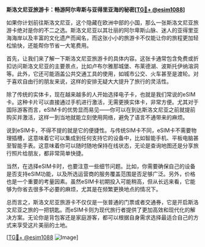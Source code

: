 **斯洛文尼亚旅游卡：畅游阿尔卑斯与亚得里亚海的秘密[[TG💪+ @esim1088](https://t.me/s/esim1088)]**

如果你计划前往斯洛文尼亚，这个隐藏在欧洲中部的小国，那么一张斯洛文尼亚旅游卡绝对是你的不二之选。斯洛文尼亚以其壮丽的阿尔卑斯山脉、迷人的亚得里亚海海岸以及丰富的文化遗产而闻名，而这张小小的旅游卡不仅能让你的旅程更加轻松愉快，还能帮你节省一大笔费用。

首先，让我们来了解一下斯洛文尼亚旅游卡的具体内容。这张卡通常包含免费或折扣访问斯洛文尼亚的主要景点，比如卢布尔雅那城堡、布莱德湖、波斯托伊纳溶洞等。此外，它还可能涵盖公共交通工具的使用，如城市公交、火车甚至是渡轮。对于喜欢自由行的朋友来说，这样的安排无疑大大提升了旅行的灵活性。

除了传统的实体卡，现在越来越多的人开始选择电子卡，也就是我们常说的eSIM卡。这种卡片可以直接通过手机进行激活，无需更换实体卡，非常方便。尤其对于国际游客而言，eSIM卡的优势显而易见——你可以在到达斯洛文尼亚之前就提前购买并激活，这样一到当地就能立刻使用网络，避免了语言不通带来的麻烦。

说到eSIM卡，不得不提的就是它的便捷性。与传统SIM卡不同，eSIM卡不需要物理插槽，这意味着它可以集成到任何支持它的设备中，比如智能手机、平板电脑甚至智能手表。这意味着你可以随时随地保持在线状态，无论是查询地图还是分享旅行照片给朋友，都非常简单快捷。

当然，在选择eSIM卡时，也要注意一些细节问题。比如，你需要确保自己的设备是否支持eSIM功能，以及所选运营商的服务覆盖范围是否足够广泛。另外，价格也是一个重要的考量因素。虽然eSIM卡初期投入可能稍高，但从长远来看，它能够为你省去很多不必要的麻烦，尤其是在频繁更换地点的情况下。

总而言之，斯洛文尼亚旅游卡不仅仅是一张普通的门票或者交通券，它是开启斯洛文尼亚之旅的一把钥匙。而eSIM卡则为现代旅行者提供了更加高效和现代化的解决方案。无论你是背包客还是家庭游客，都可以根据自身需求选择最适合自己的方式来享受这片美丽的土地。

[[TG💪+ @esim1088](https://t.me/s/esim1088) ![Image](https://i.postimg.cc/4NQfJmqS/Snipaste-2025-05-13-00-14-12.png)]